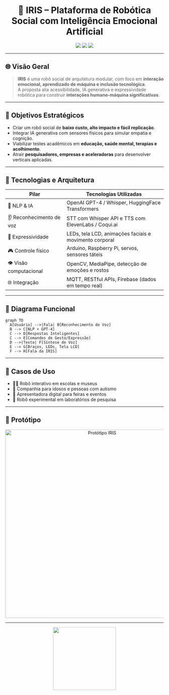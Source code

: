 
<h1 align="center">
  🤖 IRIS – Plataforma de Robótica Social com Inteligência Emocional Artificial
</h1>

<p align="center">
  <img src="https://img.shields.io/badge/IA%20Humanizada-%2300ffff?style=for-the-badge&logo=openai&logoColor=white" />
  <img src="https://img.shields.io/badge/Pesquisa%20Científica-%230099ff?style=for-the-badge&logo=academia&logoColor=white" />
  <img src="https://img.shields.io/badge/Rob%C3%B3tica%20Social-%23ff00ff?style=for-the-badge&logo=raspberrypi&logoColor=white" />
</p>

---

## 🌐 Visão Geral

> **IRIS** é uma robô social de arquitetura modular, com foco em **interação emocional, aprendizado de máquina e inclusão tecnológica**.  
> A proposta alia acessibilidade, IA generativa e expressividade robótica para construir **interações humano-máquina significativas**.

---

## 🎯 Objetivos Estratégicos

- Criar um robô social de **baixo custo, alto impacto e fácil replicação**.
- Integrar IA generativa com sensores físicos para simular empatia e cognição.
- Viabilizar testes acadêmicos em **educação, saúde mental, terapias e acolhimento**.
- Atrair **pesquisadores, empresas e aceleradoras** para desenvolver verticais aplicadas.

---

## 🧩 Tecnologias e Arquitetura

| Pilar | Tecnologias Utilizadas |
|-------|------------------------|
| 🧠 NLP & IA | OpenAI GPT-4 / Whisper, HuggingFace Transformers |
| 👂 Reconhecimento de voz | STT com Whisper API e TTS com ElevenLabs / Coqui.ai |
| 🤖 Expressividade | LEDs, tela LCD, animações faciais e movimento corporal |
| 🎮 Controle físico | Arduino, Raspberry Pi, servos, sensores táteis |
| 👁️ Visão computacional | OpenCV, MediaPipe, detecção de emoções e rostos |
| 🌐 Integração | MQTT, RESTful APIs, Firebase (dados em tempo real) |

---

## 🧠 Diagrama Funcional

```mermaid
graph TD
  A[Usuário] -->|Fala| B[Reconhecimento de Voz]
  B --> C[NLP + GPT-4]
  C --> D[Respostas Inteligentes]
  C --> E[Comandos de Gesto/Expressão]
  D -->|Texto| F[Síntese de Voz]
  E --> G[Braços, LEDs, Tela LCD]
  F --> H[Fala da IRIS]
```

---

## 🎯 Casos de Uso

- 👨‍🏫 Robô interativo em escolas e museus
- 👵 Companhia para idosos e pessoas com autismo
- 🎤 Apresentadora digital para feiras e eventos
- 🧪 Robô experimental em laboratórios de pesquisa

---


## 📸 Protótipo

<p align="center">
  <img src="https://raw.githubusercontent.com/PauloCezarPereiraLimeira/IRIS/main/images/iris-prototype.png" width="600" alt="Protótipo IRIS" />
</p>

---

<p align="center">
  <img src="https://media.giphy.com/media/SWoSkN6DxTszqIKEqv/giphy.gif" width="200" />
</p>
